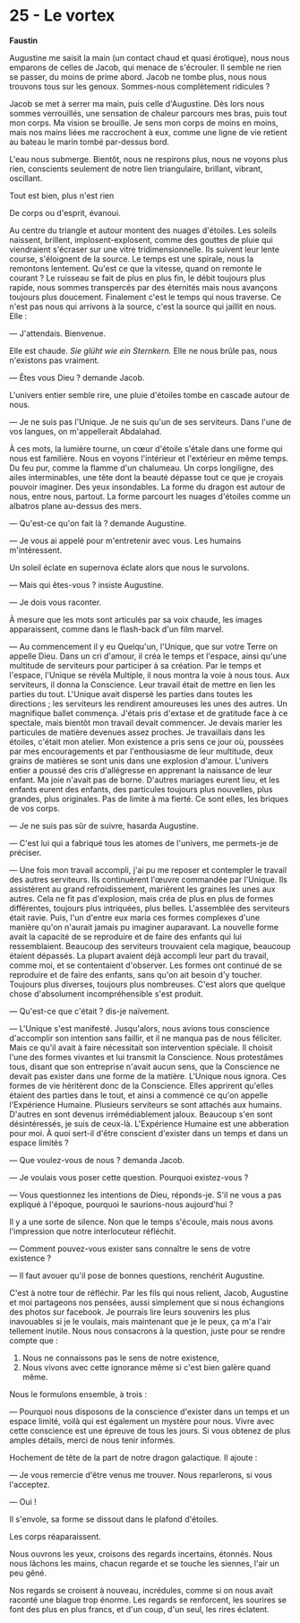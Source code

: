 # 25 - Le vortex

**Faustin**

Augustine me saisit la main (un contact chaud et quasi érotique), nous nous emparons de celles de Jacob, qui menace de s'écrouler.
Il semble ne rien se passer, du moins de prime abord.
Jacob ne tombe plus, nous nous trouvons tous sur les genoux.
Sommes-nous complètement ridicules ?

Jacob se met à serrer ma main, puis celle d'Augustine.
Dès lors nous sommes verrouillés, une sensation de chaleur parcours mes bras, puis tout mon corps.
Ma vision se brouille.
Je sens mon corps de moins en moins, mais nos mains liées me raccrochent à eux, comme une ligne de vie retient au bateau le marin tombé par-dessus bord.

L'eau nous submerge.
Bientôt, nous ne respirons plus, nous ne voyons plus rien, conscients seulement de notre lien triangulaire, brillant, vibrant, oscillant.

Tout est bien, plus n'est rien

De corps ou d'esprit, évanoui.

Au centre du triangle et autour montent des nuages d'étoiles.
Les soleils naissent, brillent, implosent-explosent, comme des gouttes de pluie qui viendraient s'écraser sur une vitre tridimensionnelle.
Ils suivent leur lente course, s'éloignent de la source.
Le temps est une spirale, nous la remontons lentement.
Qu'est ce que la vitesse, quand on remonte le courant ?
Le ruisseau se fait de plus en plus fin, le débit toujours plus rapide, nous sommes transpercés par des éternités mais nous avançons toujours plus doucement.
Finalement c'est le temps qui nous traverse.
Ce n'est pas nous qui arrivons à la source, c'est la source qui jaillit en nous.
Elle :

— J'attendais. Bienvenue.

Elle est chaude.
*Sie glüht wie ein Sternkern.*
Elle ne nous brûle pas, nous n'existons pas vraiment.

— Êtes vous Dieu ? demande Jacob.

L'univers entier semble rire, une pluie d'étoiles tombe en cascade autour de nous.

— Je ne suis pas l'Unique.
Je ne suis qu'un de ses serviteurs.
Dans l'une de vos langues, on m'appellerait Abdalahad.

À ces mots, la lumière tourne, un cœur d'étoile s'étale dans une forme qui nous est familière.
Nous en voyons l'intérieur et l'extérieur en même temps.
Du feu pur, comme la flamme d'un chalumeau.
Un corps longiligne, des ailes interminables, une tête dont la beauté dépasse tout ce que je croyais pouvoir imaginer.
Des yeux insondables.
La forme du dragon est autour de nous, entre nous, partout.
La forme parcourt les nuages d'étoiles comme un albatros plane au-dessus des mers.

— Qu'est-ce qu'on fait là ? demande Augustine.

— Je vous ai appelé pour m'entretenir avec vous.
Les humains m'intéressent.

Un soleil éclate en supernova éclate alors que nous le survolons.

— Mais qui êtes-vous ? insiste Augustine.

— Je dois vous raconter.

À mesure que les mots sont articulés par sa voix chaude, les images apparaissent, comme dans le flash-back d'un film marvel.

— Au commencement il y eu Quelqu'un, l'Unique, que sur votre Terre on appelle Dieu.
Dans un cri d'amour, il créa le temps et l'espace, ainsi qu'une multitude de serviteurs pour participer à sa création.
Par le temps et l'espace, l'Unique se révéla Multiple, il nous montra la voie à nous tous.
Aux serviteurs, il donna la Conscience.
Leur travail était de mettre en lien les parties du tout.
L'Unique avait dispersé les parties dans toutes les directions ; les serviteurs les rendirent amoureuses les unes des autres.
Un magnifique ballet commença.
J'étais pris d'extase et de gratitude face à ce spectale, mais bientôt mon travail devait commencer.
Je devais marier les particules de matière devenues assez proches.
Je travaillais dans les étoiles, c'était mon atelier.
Mon existence a pris sens ce jour où, poussées par mes encouragements et par l'enthousiasme de leur multitude, deux grains de matières se sont unis dans une explosion d'amour.
L'univers entier a poussé des cris d'allégresse en apprenant la naissance de leur enfant. Ma joie n'avait pas de borne.
D'autres mariages eurent lieu, et les enfants eurent des enfants, des particules toujours plus nouvelles, plus grandes, plus originales.
Pas de limite à ma fierté.
Ce sont elles, les briques de vos corps.

— Je ne suis pas sûr de suivre, hasarda Augustine.

— C'est lui qui a fabriqué tous les atomes de l'univers,
me permets-je de préciser.

— Une fois mon travail accompli, j'ai pu me reposer et contempler le travail des autres serviteurs.
Ils continuèrent l'œuvre commandée par l'Unique.
Ils assistèrent au grand refroidissement, marièrent les graines les unes aux autres.
Cela ne fit pas d'explosion, mais créa de plus en plus de formes différentes, toujours plus intriquées, plus belles.
L'assemblée des serviteurs était ravie.
Puis, l'un d'entre eux maria ces formes complexes d'une manière qu'on n'aurait jamais pu imaginer auparavant.
La nouvelle forme avait la capacité de se reproduire et de faire des enfants qui lui ressemblaient.
Beaucoup des serviteurs trouvaient cela magique, beaucoup étaient dépassés.
La plupart avaient déjà accompli leur part du travail, comme moi, et se contentaient d'observer.
Les formes ont continué de se reproduire et de faire des enfants, sans qu'on ait besoin d'y toucher.
Toujours plus diverses, toujours plus nombreuses.
C'est alors que quelque chose d'absolument incompréhensible s'est produit.

— Qu'est-ce que c'était ? dis-je naïvement.

— L'Unique s'est manifesté.
Jusqu'alors, nous avions tous conscience d'accomplir son intention sans faillir, et il ne manqua pas de nous féliciter.
Mais ce qu'il avait à faire nécessitait son intervention spéciale.
Il choisit l'une des formes vivantes et lui transmit la Conscience.
Nous protestâmes tous, disant que son entreprise n'avait aucun sens, que la Conscience ne devait pas exister dans une forme de la matière.
L'Unique nous ignora.
Ces formes de vie héritèrent donc de la Conscience.
Elles apprirent qu'elles étaient des parties dans le tout, et ainsi a commencé ce qu'on appelle l'Expérience Humaine.
Plusieurs serviteurs se sont attachés aux humains.
D'autres en sont devenus irrémédiablement jaloux.
Beaucoup s'en sont désintéressés, je suis de ceux-là.
L'Expérience Humaine est une abberation pour moi.
À quoi sert-il d'être conscient d'exister dans un temps et dans un espace limités ?

— Que voulez-vous de nous ? demanda Jacob.

— Je voulais vous poser cette question.
Pourquoi existez-vous ?

— Vous questionnez les intentions de Dieu, réponds-je.
S'il ne vous a pas expliqué à l'époque, pourquoi le saurions-nous aujourd'hui ?

Il y a une sorte de silence.
Non que le temps s'écoule, mais nous avons l'impression que notre interlocuteur réfléchit.

— Comment pouvez-vous exister sans connaître le sens de votre existence ?

— Il faut avouer qu'il pose de bonnes questions, renchérit Augustine.

C'est à notre tour de réfléchir.
Par les fils qui nous relient, Jacob, Augustine et moi partageons nos pensées, aussi simplement que si nous échangions des photos sur facebook.
Je pourrais lire leurs souvenirs les plus inavouables si je le voulais, mais maintenant que je le peux, ça m'a l'air tellement inutile.
Nous nous consacrons à la question, juste pour se rendre compte que :

1. Nous ne connaissons pas le sens de notre existence,
2. Nous vivons avec cette ignorance même si c'est bien galère quand même.

Nous le formulons ensemble, à trois :

— Pourquoi nous disposons de la conscience d'exister dans un temps et un espace limité, voilà qui est également un mystère pour nous.
Vivre avec cette conscience est une épreuve de tous les jours.
Si vous obtenez de plus amples détails, merci de nous tenir informés.

Hochement de tête de la part de notre dragon galactique.
Il ajoute :

— Je vous remercie d'être venus me trouver.
Nous reparlerons, si vous l'acceptez.

— Oui !

Il s'envole, sa forme se dissout dans le plafond d'étoiles.

Les corps réaparaissent.

Nous ouvrons les yeux, croisons des regards incertains, étonnés.
Nous nous lâchons les mains, chacun regarde et se touche les siennes, l'air un peu gêné.

Nos regards se croisent à nouveau, incrédules, comme si on nous avait raconté une blague trop énorme.
Les regards se renforcent, les sourires se font des plus en plus francs, et d'un coup, d'un seul, les rires éclatent.
